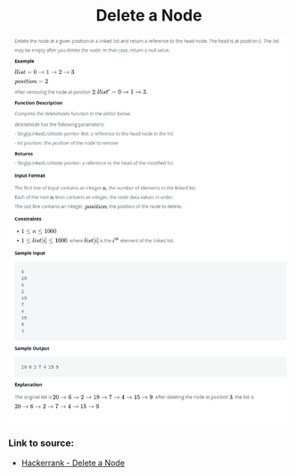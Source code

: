 <h1 align="center">Delete a Node</h1>

![alt text](https://github.com/matthew01lokiet/Algorithmic-exercises/blob/main/z_description_images/Linked%20List/delete_a_node_from_a_linked_list.png?raw=true)

### Link to source: 
- <a href="https://www.hackerrank.com/challenges/delete-a-node-from-a-linked-list/problem">Hackerrank - Delete a Node</a>
